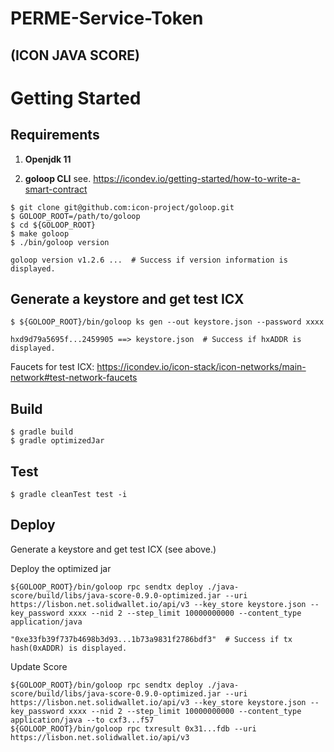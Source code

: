 # PERME-Service-Token
(ICON JAVA SCORE)
---

# Getting Started
## Requirements

1. **Openjdk 11**

2. **goloop CLI**
   see. https://icondev.io/getting-started/how-to-write-a-smart-contract

~~~
$ git clone git@github.com:icon-project/goloop.git
$ GOLOOP_ROOT=/path/to/goloop
$ cd ${GOLOOP_ROOT}
$ make goloop
$ ./bin/goloop version

goloop version v1.2.6 ...  # Success if version information is displayed.
~~~

## Generate a keystore and get test ICX

~~~
$ ${GOLOOP_ROOT}/bin/goloop ks gen --out keystore.json --password xxxx

hxd9d79a5695f...2459905 ==> keystore.json  # Success if hxADDR is displayed.
~~~

Faucets for test ICX: https://icondev.io/icon-stack/icon-networks/main-network#test-network-faucets


## Build

~~~
$ gradle build
$ gradle optimizedJar
~~~


## Test

~~~
$ gradle cleanTest test -i
~~~


## Deploy

Generate a keystore and get test ICX (see above.)

Deploy the optimized jar
~~~
${GOLOOP_ROOT}/bin/goloop rpc sendtx deploy ./java-score/build/libs/java-score-0.9.0-optimized.jar --uri https://lisbon.net.solidwallet.io/api/v3 --key_store keystore.json --key_password xxxx --nid 2 --step_limit 10000000000 --content_type application/java
 
"0xe33fb39f737b4698b3d93...1b73a9831f2786bdf3"  # Success if tx hash(0xADDR) is displayed.
~~~

Update Score
~~~
${GOLOOP_ROOT}/bin/goloop rpc sendtx deploy ./java-score/build/libs/java-score-0.9.0-optimized.jar --uri https://lisbon.net.solidwallet.io/api/v3 --key_store keystore.json --key_password xxxx --nid 2 --step_limit 10000000000 --content_type application/java --to cxf3...f57
${GOLOOP_ROOT}/bin/goloop rpc txresult 0x31...fdb --uri https://lisbon.net.solidwallet.io/api/v3
~~~
